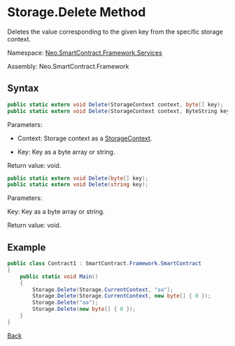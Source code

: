 # Storage.Delete Method

Deletes the value corresponding to the given key from the specific storage context.

Namespace: [Neo.SmartContract.Framework.Services](../../services.md)

Assembly: Neo.SmartContract.Framework

## Syntax

```c#
public static extern void Delete(StorageContext context, byte[] key);
public static extern void Delete(StorageContext context, ByteString key);
```

Parameters:

- Context: Storage context as a [StorageContext](../StorageContext.md).

- Key: Key as a byte array or string.


Return value: void.

```c#
public static extern void Delete(byte[] key);
public static extern void Delete(string key);
```

Parameters:

Key: Key as a byte array or string.

Return value: void.

## Example

```c#
public class Contract1 : SmartContract.Framework.SmartContract
{
    public static void Main()
    {
        Storage.Delete(Storage.CurrentContext, "aa");
        Storage.Delete(Storage.CurrentContext, new byte[] { 0 });
        Storage.Delete("aa");
        Storage.Delete(new byte[] { 0 });
    }
}
```



[Back](../Storage.md)
